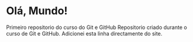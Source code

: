 # Olá, Mundo!
 Primeiro repositorio do curso do Git e GitHub
 Repositorio criado durante o curso de Git e GitHub.
Adicionei esta linha directamente do site.
